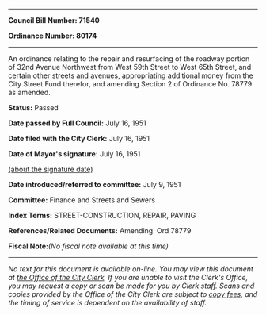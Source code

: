 

********

**Council Bill Number: 71540**
   
**Ordinance Number: 80174**
********

 An ordinance relating to the repair and resurfacing of the roadway portion of 32nd Avenue Northwest from West 59th Street to West 65th Street, and certain other streets and avenues, appropriating additional money from the City Street Fund therefor, and amending Section 2 of Ordinance No. 78779 as amended.

**Status:** Passed
   
**Date passed by Full Council:** July 16, 1951
   
**Date filed with the City Clerk:** July 16, 1951
   
**Date of Mayor's signature:** July 16, 1951
   
[(about the signature date)](/~public/approvaldate.htm)
   
   
   
**Date introduced/referred to committee:** July 9, 1951
   
**Committee:** Finance and Streets and Sewers
   
   
**Index Terms:** STREET-CONSTRUCTION, REPAIR, PAVING

**References/Related Documents:** Amending: Ord 78779

**Fiscal Note:**_(No fiscal note available at this time)_
********

_No text for this document is available on-line. You may view this document at [the Office of the City Clerk](http://www.seattle.gov/leg/clerk/contactUs.htm). If you are unable to visit the Clerk's Office, you may request a copy or scan be made for you by Clerk staff. Scans and copies provided by the Office of the City Clerk are subject to [copy fees](http://clerk.seattle.gov/~public/clerkfees.htm), and the timing of service is dependent on the availability of staff._

